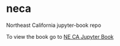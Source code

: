 # neca
Northeast California jupyter-book repo

To view the book go to [NE CA Jupyter Book](http://3point.xyz/neca/intro.html)
